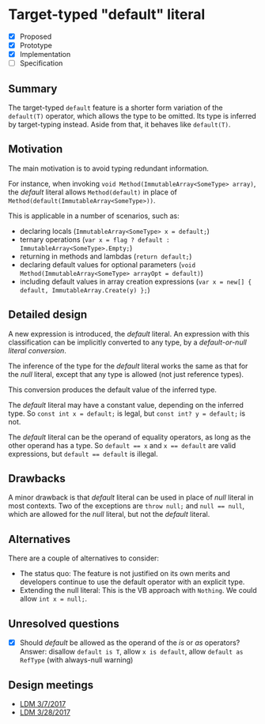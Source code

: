 # Target-typed "default" literal

* [x] Proposed
* [x] Prototype
* [x] Implementation
* [ ] Specification

## Summary
[summary]: #summary

The target-typed `default` feature is a shorter form variation of the `default(T)` operator, which allows the type to be omitted. Its type is inferred by target-typing instead. Aside from that, it behaves like `default(T)`.

## Motivation
[motivation]: #motivation

The main motivation is to avoid typing redundant information.

For instance, when invoking `void Method(ImmutableArray<SomeType> array)`, the *default* literal allows `Method(default)` in place of `Method(default(ImmutableArray<SomeType>))`.

This is applicable in a number of scenarios, such as:

- declaring locals (`ImmutableArray<SomeType> x = default;`)
- ternary operations (`var x = flag ? default : ImmutableArray<SomeType>.Empty;`)
- returning in methods and lambdas (`return default;`)
- declaring default values for optional parameters (`void Method(ImmutableArray<SomeType> arrayOpt = default)`)
- including default values in array creation expressions (`var x = new[] { default, ImmutableArray.Create(y) };`)


## Detailed design
[design]: #detailed-design

A new expression is introduced, the *default* literal. An expression with this classification can be implicitly converted to any type, by a *default-or-null literal conversion*. 

The inference of the type for the *default* literal works the same as that for the *null* literal, except that any type is allowed (not just reference types).

This conversion produces the default value of the inferred type.

The *default* literal may have a constant value, depending on the inferred type. So `const int x = default;` is legal, but `const int? y = default;` is not.

The *default* literal can be the operand of equality operators, as long as the other operand has a type. So `default == x` and `x == default` are valid expressions, but `default == default` is illegal.

## Drawbacks
[drawbacks]: #drawbacks

A minor drawback is that *default* literal can be used in place of *null* literal in most contexts. Two of the exceptions are `throw null;` and `null == null`, which are allowed for the *null* literal, but not the *default* literal.

## Alternatives
[alternatives]: #alternatives

There are a couple of alternatives to consider:

- The status quo:  The feature is not justified on its own merits and developers continue to use the default operator with an explicit type.
- Extending the null literal: This is the VB approach with `Nothing`. We could allow `int x = null;`.

## Unresolved questions
[unresolved]: #unresolved-questions

- [x] Should *default* be allowed as the operand of the *is* or *as* operators? Answer:  disallow `default is T`, allow `x is default`, allow `default as RefType` (with always-null warning)

## Design meetings

- [LDM 3/7/2017](https://github.com/dotnet/csharplang/blob/master/meetings/2017/LDM-2017-03-07.md)
- [LDM 3/28/2017](https://github.com/dotnet/csharplang/blob/master/meetings/2017/LDM-2017-03-28.md)
